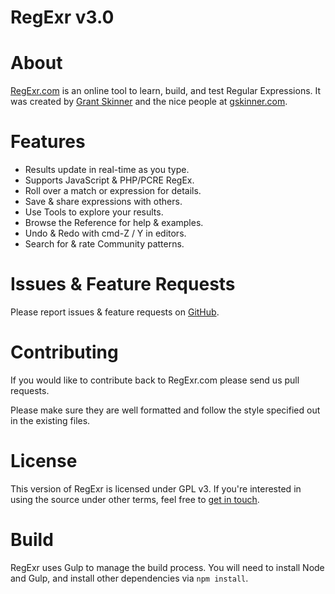

RegExr v3.0
======

# About
[RegExr.com](http://regexr.com/) is an online tool to learn, build, and test Regular Expressions. It was created by [Grant Skinner](http://twitter.com/gskinner) and the nice people at [gskinner.com](http://gskinner.com/).

# Features
* Results update in real-time as you type.
* Supports JavaScript & PHP/PCRE RegEx.
* Roll over a match or expression for details.
* Save & share expressions with others.
* Use Tools to explore your results.
* Browse the Reference for help & examples.
* Undo & Redo with cmd-Z / Y in editors.
* Search for & rate Community patterns.

# Issues & Feature Requests
Please report issues & feature requests on [GitHub](https://github.com/gskinner/regexr/issues).

# Contributing
If you would like to contribute back to RegExr.com please send us pull requests.

Please make sure they are well formatted and follow the style specified out in the existing files.

# License
This version of RegExr is licensed under GPL v3. If you're interested in using the source under other terms, feel free to [get in touch](gskinner.com).

# Build
RegExr uses Gulp to manage the build process. You will need to install Node and Gulp, and install other dependencies via `npm install`.